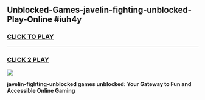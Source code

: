 
## Unblocked-Games-javelin-fighting-unblocked-Play-Online #iuh4y
<h3>
<a href="https://news.freeplayer.one?title=javelin-fighting-unblocked&ref=3">CLICK TO PLAY</a></h3>
<hr>

<h3>
<a href="https://news.freeplayer.one?title=javelin-fighting-unblocked&ref=3">CLICK 2 PLAY</a>
  
</h3>

<a href="https://news.freeplayer.one?title=javelin-fighting-unblocked&ref=3"><img src="https://clearcache.store/games.png"></a>


**javelin-fighting-unblocked games unblocked: Your Gateway to Fun and Accessible Online Gaming**
